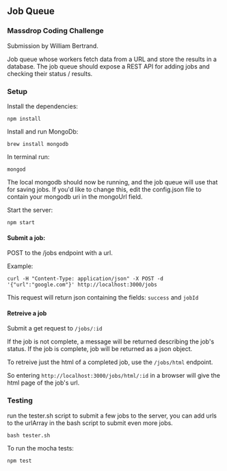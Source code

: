 ## Job Queue
### Massdrop Coding Challenge
Submission by William Bertrand.

Job queue whose workers fetch data from a URL and store the results in a database. The job queue should expose a REST API for adding jobs and checking their status / results.

### Setup
Install the dependencies:
```
npm install
```

Install and run MongoDb:
```
brew install mongodb
```

In terminal run: 
```
mongod 
```

The local mongodb should now be running, and the job queue will use that for saving jobs. If you'd like to change this, edit the config.json file to contain your mongodb uri in the mongoUrl field. 

 
Start the server:
```
npm start
```

#### Submit a job: 
POST to the /jobs endpoint with a url.

Example:
```
curl -H "Content-Type: application/json" -X POST -d '{"url":"google.com"}' http://localhost:3000/jobs
```
This request will return json containing the fields: `success` and `jobId`

#### Retreive a job
Submit a get request to `/jobs/:id`

If the job is not complete, a message will be returned describing the job's status. If the job is complete, job will be returned as a json object. 

To retreive just the html of a completed job, use the `/jobs/html` endpoint.

So entering `http://localhost:3000/jobs/html/:id` in a browser will give the html page of the job's url.

### Testing
run the tester.sh script to submit a few jobs to the server, you can add urls to the urlArray in the bash script to submit even more jobs.

```
bash tester.sh
```

To run the mocha tests:

```
npm test
```
